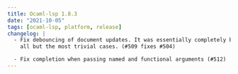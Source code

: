 ```yaml
---
title: Ocaml-lsp 1.8.3
date: "2021-10-05"
tags: [ocaml-lsp, platform, release]
changelog: |
  - Fix debouncing of document updates. It was essentially completely broken in
    all but the most trivial cases. (#509 fixes #504)

  - Fix completion when passing named and functional arguments (#512)
---
```


